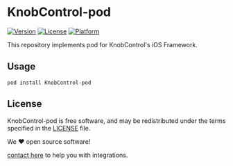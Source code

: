 # KnobControl-pod

[![Version](https://img.shields.io/cocoapods/v/KnobControl-pod.svg?style=flat)](http://cocoapods.org/pods/KnobControl-pod)
[![License](https://img.shields.io/cocoapods/l/KnobControl-pod.svg?style=flat)](https://github.com/ppm-manish/KnobControl-pod/blob/master/LICENSE)
[![Platform](https://img.shields.io/cocoapods/p/KnobControl-pod.svg?style=flat)](http://cocoapods.org/pods/KnobControl-pod)

This repository implements pod for KnobControl's iOS Framework.

## Usage

`pod install KnobControl-pod`

## License

KnobControl-pod  is free software, and may be redistributed
under the terms specified in the [LICENSE] file.

We :heart: open source software!

  [contact here](mailto:manish.kumar@paypermint.in?subject=Help%20with%20iOS%20Integration%20using%20CocoaPods) to help you with integrations.

  [CocoaPods]: http://cocoapods.org
  [contributors]: https://github.com/ppm-manish/KnobControl-pod/graphs/contributors
  [LICENSE]: /LICENSE
